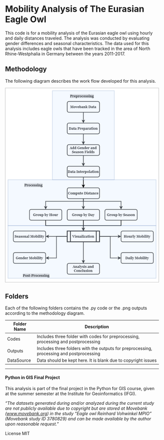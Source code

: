 # Mobility Analysis of The Eurasian Eagle Owl 

This code is for a mobility analysis of the Eurasian eagle owl using hourly and daily distances traveled. 
The analysis was conducted by evaluating gender differences and seasonal characteristics. 
The data used for this analysis includes eagle owls that have been tracked in the area of North Rhine-Westphalia in Germany between the years 2011-2017. 

## Methodology

The following diagram describes the work flow developed for this analysis.

![Methodology Diagram](https://github.com/Einavg7/PIG_FinalProject/blob/master/Method_PIG.png?raw=true)

## Folders

Each of the following folders contains the .py code or the .png outputs according to the methodology diagram. 

| Folder Name           | Description  | 
| -------------         |------------- | 
| Codes         |Includes three folder with codes for preprocessing, processing and postprocessing               |      |
| Outputs |Includes three folders with the outputs for preprocessing, processing and postprocessing               |       |
| DataSource            |Data should be kept here. It is blank due to copyright issues               |        |



---
#### Python in GIS Final Project
This analysis is part of the final project in the Python for GIS course, given at the summer semester at the Institute for Geoinformatics (IFGI).  

*“The datasets generated during and/or analyzed during the current study are not publicly available due to copyright but are stored at Movebank (www.movebank.org) in the study “Eagle owl Reinhard Vohwinkel MPIO” (Movebank study ID 3780829) and can be made available by the author upon reasonable request.”*

License MIT
